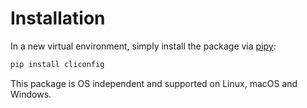 # Installation

In a new virtual environment, simply install the package via
[pipy](https://pypi.org/project/cliconfig/):

```bash
pip install cliconfig
```

This package is OS independent and supported on Linux, macOS and Windows.

